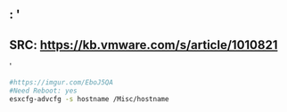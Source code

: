 : '
-----------------------------------------------------------------------------------
  SRC: https://kb.vmware.com/s/article/1010821 
-----------------------------------------------------------------------------------
'

````Bash
#https://imgur.com/EboJ5QA
#Need Reboot: yes
esxcfg-advcfg -s hostname /Misc/hostname
````
